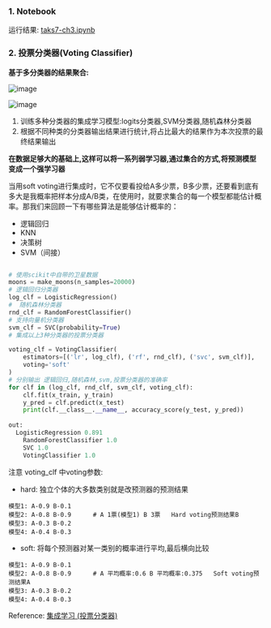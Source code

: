 
### 1. Notebook ###

运行结果: [taks7-ch3.ipynb](https://github.com/frankyangdev/DataMining-Learning/blob/main/LearningEnsemble/taks7-ch3.ipynb)

### 2. 投票分类器(Voting Classifier) ###

**基于多分类器的结果聚合:**

![image](https://user-images.githubusercontent.com/39177230/114675012-60a4a900-9d3a-11eb-817f-beacc15f7b90.png)

![image](https://user-images.githubusercontent.com/39177230/114675085-74500f80-9d3a-11eb-910e-ebd655f520d1.png)

1. 训练多种分类器的集成学习模型:logits分类器,SVM分类器,随机森林分类器
2. 根据不同种类的分类器输出结果进行统计,将占比最大的结果作为本次投票的最终结果输出

**在数据足够大的基础上,这样可以将一系列弱学习器,通过集合的方式,将预测模型变成一个强学习器**

当用soft voting进行集成时，它不仅要看投给A多少票，B多少票，还要看到底有多大是我概率把样本分成A/B类，在使用时，就要求集合的每一个模型都能估计概率。那我们来回顾一下有哪些算法是能够估计概率的： 

* 逻辑回归
* KNN
* 决策树
* SVM（间接）

```python

# 使用scikit中自带的卫星数据
moons = make_moons(n_samples=20000)
# 逻辑回归分类器
log_clf = LogisticRegression()
#  随机森林分类器
rnd_clf = RandomForestClassifier()
# 支持向量机分类器
svm_clf = SVC(probability=True)
# 集成以上3种分类器的投票分类器

voting_clf = VotingClassifier(
    estimators=[('lr', log_clf), ('rf', rnd_clf), ('svc', svm_clf)],
    voting='soft'
)
# 分别输出 逻辑回归,随机森林,svm,投票分类器的准确率
for clf in (log_clf, rnd_clf, svm_clf, voting_clf):
    clf.fit(x_train, y_train)
    y_pred = clf.predict(x_test)
    print(clf.__class__.__name__, accuracy_score(y_test, y_pred))
    
out:
  LogisticRegression 0.891
	RandomForestClassifier 1.0
	SVC 1.0
	VotingClassifier 1.0
```

注意 voting_clf 中voting参数:

* hard: 独立个体的大多数类别就是改预测器的预测结果
```
模型1: A-0.9 B-0.1
模型2: A-0.8 B-0.9      # A 1票(模型1) B 3票   Hard voting预测结果B
模型3: A-0.3 B-0.2
模型4: A-0.4 B-0.3
```


* soft: 将每个预测器对某一类别的概率进行平均,最后横向比较

```
模型1: A-0.9 B-0.1
模型2: A-0.8 B-0.9      # A 平均概率:0.6 B 平均概率:0.375   Soft voting预测结果A
模型3: A-0.3 B-0.2
模型4: A-0.4 B-0.3
```



Reference: [集成学习 (投票分类器) ](https://blog.csdn.net/soullines/article/details/103994749)





